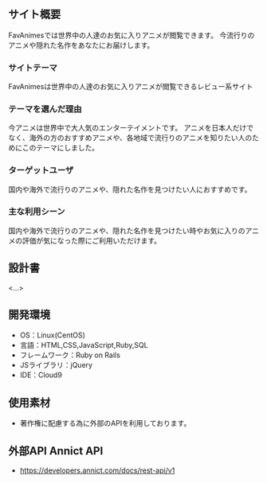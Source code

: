 # <FavAnimes>

## サイト概要
FavAnimesでは世界中の人達のお気に入りアニメが閲覧できます。
今流行りのアニメや隠れた名作をあなたにお届けします。

### サイトテーマ
FavAnimesは世界中の人達のお気に入りアニメが閲覧できるレビュー系サイト

### テーマを選んだ理由
今アニメは世界中で大人気のエンターテイメントです。
アニメを日本人だけでなく、海外の方のおすすめアニメや、各地域で流行りのアニメを知りたい人のためにこのテーマにしました。

### ターゲットユーザ
国内や海外で流行りのアニメや、隠れた名作を見つけたい人におすすめです。

### 主な利用シーン
国内や海外で流行りのアニメや、隠れた名作を見つけたい時やお気に入りのアニメの評価が気になった際にご利用いただけます。

## 設計書
<...>

## 開発環境
- OS：Linux(CentOS)
- 言語：HTML,CSS,JavaScript,Ruby,SQL
- フレームワーク：Ruby on Rails
- JSライブラリ：jQuery
- IDE：Cloud9

## 使用素材
- 著作権に配慮する為に外部のAPIを利用しております。
## 外部API Annict API
- https://developers.annict.com/docs/rest-api/v1
